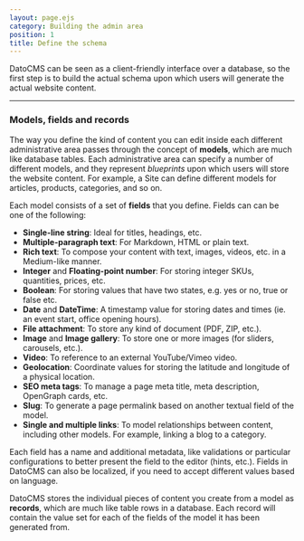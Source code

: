 ```yaml
---
layout: page.ejs
category: Building the admin area
position: 1
title: Define the schema
---
```


DatoCMS can be seen as a client-friendly interface over a database, so the first step is to build the actual schema upon which users will generate the actual website content.

---

### Models, fields and records

The way you define the kind of content you can edit inside each different administrative area passes through the concept of <strong>models</strong>, which are much like database tables. Each administrative area can specify a number of different models, and they represent <em>blueprints</em> upon which users will store the website content. For example, a Site can define different models for articles, products, categories, and so on.

Each model consists of a set of <strong>fields</strong> that you define. Fields can can be one of the following:

* **Single-line string**: Ideal for titles, headings, etc.
* **Multiple-paragraph text**: For Markdown, HTML or plain text.
* **Rich text**: To compose your content with text, images, videos, etc. in a Medium-like manner.
* **Integer** and **Floating-point number**: For storing integer SKUs, quantities, prices, etc.
* **Boolean**: For storing values that have two states, e.g. yes or no, true or false etc.
* **Date** and **DateTime**: A timestamp value for storing dates and times (ie. an event start, office opening hours).
* **File attachment**: To store any kind of document (PDF, ZIP, etc.).
* **Image** and **Image gallery**: To store one or more images (for sliders, carousels, etc.).
* **Video**: To reference to an external YouTube/Vimeo video.
* **Geolocation**: Coordinate values for storing the latitude and longitude of a physical location.
* **SEO meta tags**: To manage a page meta title, meta description, OpenGraph cards, etc.
* **Slug**: To generate a page permalink based on another textual field of the model.
* **Single and multiple links**: To model relationships between content, including other models. For example, linking a blog to a category.
    
Each field has a name and additional metadata, like validations or particular configurations to better present the field to the editor (hints, etc.). Fields in DatoCMS can also be localized, if you need to accept different values based on language.

DatoCMS stores the individual pieces of content you create from a model as <strong>records</strong>, which are much like table rows in a database. Each record will contain the value set for each of the fields of the model it has been generated from.
